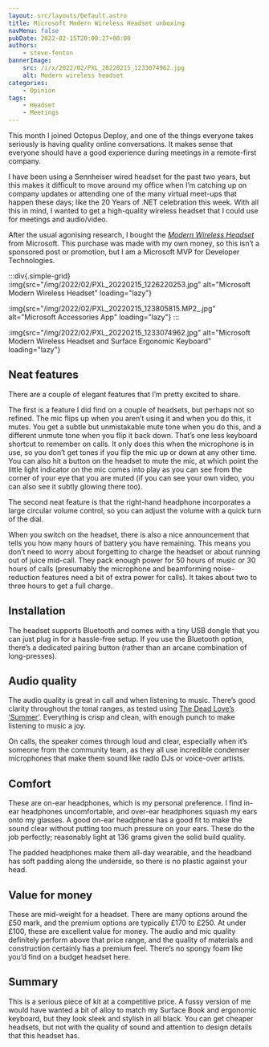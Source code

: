 ```yaml
---
layout: src/layouts/Default.astro
title: Microsoft Modern Wireless Headset unboxing
navMenu: false
pubDate: 2022-02-15T20:00:27+00:00
authors:
    - steve-fenton
bannerImage:
    src: /i/x/2022/02/PXL_20220215_1233074962.jpg
    alt: Modern wireless headset
categories:
    - Opinion
tags:
    - Headset
    - Meetings
---
```


This month I joined Octopus Deploy, and one of the things everyone takes seriously is having quality online conversations. It makes sense that everyone should have a good experience during meetings in a remote-first company.

I have been using a Sennheiser wired headset for the past two years, but this makes it difficult to move around my office when I’m catching up on company updates or attending one of the many virtual meet-ups that happen these days; like the 20 Years of .NET celebration this week. With all this in mind, I wanted to get a high-quality wireless headset that I could use for meetings and audio/video.

After the usual agonising research, I bought the *[Modern Wireless Headset](https://www.microsoft.com/en-gb/d/microsoft-modern-wireless-headset/8wn49139qkjf)* from Microsoft. This purchase was made with my own money, so this isn’t a sponsored post or promotion, but I am a Microsoft MVP for Developer Technologies.

:::div{.simple-grid}
:img{src="/img/2022/02/PXL_20220215_1226220253.jpg" alt="Microsoft Modern Wireless Headset" loading="lazy"}

:img{src="/img/2022/02/PXL_20220215_123805815.MP2_.jpg" alt="Microsoft Accessories App" loading="lazy"}
:::

:img{src="/img/2022/02/PXL_20220215_1233074962.jpg" alt="Microsoft Modern Wireless Headset and Surface Ergonomic Keyboard" loading="lazy"}

## Neat features

There are a couple of elegant features that I’m pretty excited to share.

The first is a feature I did find on a couple of headsets, but perhaps not so refined. The mic flips up when you aren’t using it and when you do this, it mutes. You get a subtle but unmistakable mute tone when you do this, and a different unmute tone when you flip it back down. That’s one less keyboard shortcut to remember on calls. It only does this when the microphone is in use, so you don’t get tones if you flip the mic up or down at any other time. You can also hit a button on the headset to mute the mic, at which point the little light indicator on the mic comes into play as you can see from the corner of your eye that you are muted (if you can see your own video, you can also see it subtly glowing there too).

The second neat feature is that the right-hand headphone incorporates a large circular volume control, so you can adjust the volume with a quick turn of the dial.

When you switch on the headset, there is also a nice announcement that tells you how many hours of battery you have remaining. This means you don’t need to worry about forgetting to charge the headset or about running out of juice mid-call. They pack enough power for 50 hours of music or 30 hours of calls (presumably the microphone and beamforming noise-reduction features need a bit of extra power for calls). It takes about two to three hours to get a full charge.

## Installation

The headset supports Bluetooth and comes with a tiny USB dongle that you can just plug in for a hassle-free setup. If you use the Bluetooth option, there’s a dedicated pairing button (rather than an arcane combination of long-presses).

## Audio quality

The audio quality is great in call and when listening to music. There’s good clarity throughout the tonal ranges, as tested using [The Dead Love’s ‘Summer’](https://youtu.be/_c45icLGUfc). Everything is crisp and clean, with enough punch to make listening to music a joy.

On calls, the speaker comes through loud and clear, especially when it’s someone from the community team, as they all use incredible condenser microphones that make them sound like radio DJs or voice-over artists.

## Comfort

These are on-ear headphones, which is my personal preference. I find in-ear headphones uncomfortable, and over-ear headphones squash my ears onto my glasses. A good on-ear headphone has a good fit to make the sound clear without putting too much pressure on your ears. These do the job perfectly; reasonably light at 136 grams given the solid build quality.

The padded headphones make them all-day wearable, and the headband has soft padding along the underside, so there is no plastic against your head.

## Value for money

These are mid-weight for a headset. There are many options around the £50 mark, and the premium options are typically £170 to £250. At under £100, these are excellent value for money. The audio and mic quality definitely perform above that price range, and the quality of materials and construction certainly has a premium feel. There’s no spongy foam like you’d find on a budget headset here.

## Summary

This is a serious piece of kit at a competitive price. A fussy version of me would have wanted a bit of alloy to match my Surface Book and ergonomic keyboard, but they look sleek and stylish in all black. You can get cheaper headsets, but not with the quality of sound and attention to design details that this headset has.